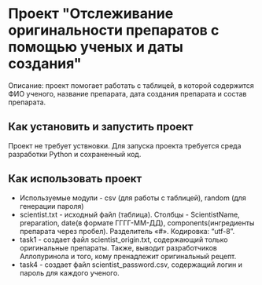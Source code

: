 # Проект "Отслеживание оригинальности препаратов с помощью ученых и даты создания"
Описание: проект помогает работать с таблицей, в которой содержится ФИО ученого, название препарата, дата создания препарата и состав препарата.
## Как установить и запустить проект
Проект не требует уствновки. Для запуска проекта требуется среда разработки Python и сохраненный код.
## Как использовать проект
 - Используемые модули - csv (для работы с таблицей), random (для генерации пароля)
 - scientist.txt - исходный файл (таблица). Столбцы - ScientistName, preparation, date(в формате ГГГГ-ММ-ДД), components(ингредиенты препарата через пробел). Разделитель «#». Кодировка: “utf-8”.
 - task1 - создает файл scientist_origin.txt, содержающий только оригинальные препараты. Также, выводит разработчиков Аллопуринола и того, кому пренадлежит оригинальный рецепт.
 - task4 - создает файл scientist_password.csv, содержащий логин и пароль для каждого ученого.
